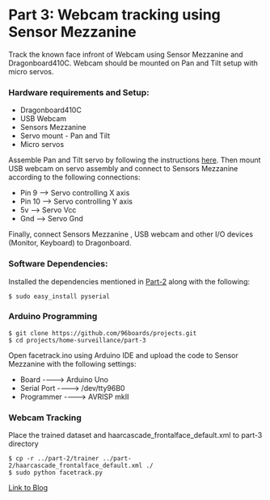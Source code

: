 # Part 3: Webcam tracking using Sensor Mezzanine

Track the known face infront of Webcam using Sensor Mezzanine and Dragonboard410C. Webcam should be
mounted on Pan and Tilt setup with micro servos.

### Hardware requirements and Setup:

* Dragonboard410C
* USB Webcam
* Sensors Mezzanine
* Servo mount - Pan and Tilt
* Micro servos

Assemble Pan and Tilt servo by following the instructions [here](https://learn.adafruit.com/mini-pan-tilt-kit-assembly/getting-started). Then mount USB webcam on servo assembly and connect to Sensors Mezzanine according to the following connections:

* Pin 9   —-> Servo controlling X axis
* Pin 10  —-> Servo controlling Y axis
* 5v      —-> Servo Vcc
* Gnd     —-> Servo Gnd

Finally, connect Sensors Mezzanine , USB webcam and other I/O devices (Monitor, Keyboard) to Dragonboard.

### Software Dependencies:
 
Installed the dependencies mentioned in [Part-2](../part-2) along with the following:

``` shell
$ sudo easy_install pyserial
```
### Arduino Programming

``` shell
$ git clone https://github.com/96boards/projects.git
$ cd projects/home-surveillance/part-3
```
Open facetrack.ino using Arduino IDE and upload the code to Sensor Mezzanine with the following settings:

* Board 	       ----> Arduino Uno
* Serial Port    ----> /dev/tty96B0
* Programmer     ----> AVRISP mkII

### Webcam Tracking

Place the trained dataset and haarcascade_frontalface_default.xml to part-3 directory

```shell
$ cp -r ../part-2/trainer ../part-2/haarcascade_frontalface_default.xml ./
$ sudo python facetrack.py
```

[Link to Blog](http://www.96boards.org/blog/part-3-home-surveillance-project-96boards/)


